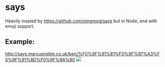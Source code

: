 # says

Heavily inspied by https://github.com/omgmog/says but in Node, and with emoji support. 

## Example: 

http://says.marcusnoble.co.uk/ben/%F0%9F%91%81%F0%9F%97%A3%F0%9F%91%8D%F0%9F%9A%80
![](http://says.marcusnoble.co.uk/ben/%F0%9F%91%81%F0%9F%97%A3%F0%9F%91%8D%F0%9F%9A%80)
